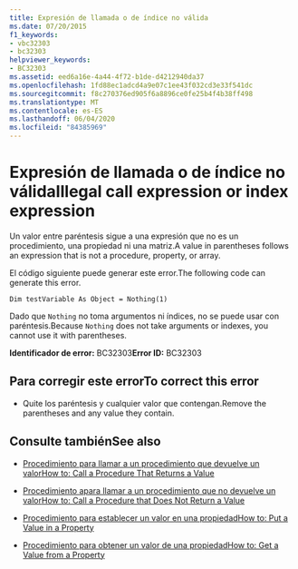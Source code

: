 ```yaml
---
title: Expresión de llamada o de índice no válida
ms.date: 07/20/2015
f1_keywords:
- vbc32303
- bc32303
helpviewer_keywords:
- BC32303
ms.assetid: eed6a16e-4a44-4f72-b1de-d4212940da37
ms.openlocfilehash: 1fd88ec1adcd4a9e07c1ee43f032cd3e33f541dc
ms.sourcegitcommit: f8c270376ed905f6a8896ce0fe25b4f4b38ff498
ms.translationtype: MT
ms.contentlocale: es-ES
ms.lasthandoff: 06/04/2020
ms.locfileid: "84385969"
---
```

# <a name="illegal-call-expression-or-index-expression"></a><span data-ttu-id="cab00-102">Expresión de llamada o de índice no válida</span><span class="sxs-lookup"><span data-stu-id="cab00-102">Illegal call expression or index expression</span></span>
<span data-ttu-id="cab00-103">Un valor entre paréntesis sigue a una expresión que no es un procedimiento, una propiedad ni una matriz.</span><span class="sxs-lookup"><span data-stu-id="cab00-103">A value in parentheses follows an expression that is not a procedure, property, or array.</span></span>  
  
 <span data-ttu-id="cab00-104">El código siguiente puede generar este error.</span><span class="sxs-lookup"><span data-stu-id="cab00-104">The following code can generate this error.</span></span>  
  
 `Dim testVariable As Object = Nothing(1)`  
  
 <span data-ttu-id="cab00-105">Dado que `Nothing` no toma argumentos ni índices, no se puede usar con paréntesis.</span><span class="sxs-lookup"><span data-stu-id="cab00-105">Because `Nothing` does not take arguments or indexes, you cannot use it with parentheses.</span></span>  
  
 <span data-ttu-id="cab00-106">**Identificador de error:** BC32303</span><span class="sxs-lookup"><span data-stu-id="cab00-106">**Error ID:** BC32303</span></span>  
  
## <a name="to-correct-this-error"></a><span data-ttu-id="cab00-107">Para corregir este error</span><span class="sxs-lookup"><span data-stu-id="cab00-107">To correct this error</span></span>  
  
- <span data-ttu-id="cab00-108">Quite los paréntesis y cualquier valor que contengan.</span><span class="sxs-lookup"><span data-stu-id="cab00-108">Remove the parentheses and any value they contain.</span></span>  
  
## <a name="see-also"></a><span data-ttu-id="cab00-109">Consulte también</span><span class="sxs-lookup"><span data-stu-id="cab00-109">See also</span></span>

- [<span data-ttu-id="cab00-110">Procedimiento para llamar a un procedimiento que devuelve un valor</span><span class="sxs-lookup"><span data-stu-id="cab00-110">How to: Call a Procedure That Returns a Value</span></span>](../programming-guide/language-features/procedures/how-to-call-a-procedure-that-returns-a-value.md)
- [<span data-ttu-id="cab00-111">Procedimiento apara llamar a un procedimiento que no devuelve un valor</span><span class="sxs-lookup"><span data-stu-id="cab00-111">How to: Call a Procedure that Does Not Return a Value</span></span>](../programming-guide/language-features/procedures/how-to-call-a-procedure-that-does-not-return-a-value.md)

- [<span data-ttu-id="cab00-112">Procedimiento para establecer un valor en una propiedad</span><span class="sxs-lookup"><span data-stu-id="cab00-112">How to: Put a Value in a Property</span></span>](../programming-guide/language-features/procedures/how-to-put-a-value-in-a-property.md)
- [<span data-ttu-id="cab00-113">Procedimiento para obtener un valor de una propiedad</span><span class="sxs-lookup"><span data-stu-id="cab00-113">How to: Get a Value from a Property</span></span>](../programming-guide/language-features/procedures/how-to-get-a-value-from-a-property.md)
